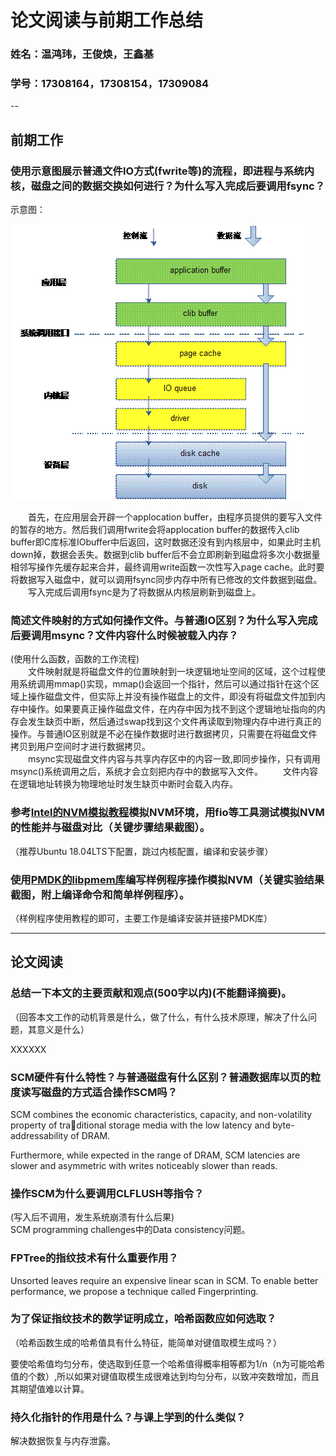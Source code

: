 # 论文阅读与前期工作总结
### 姓名：温鸿玮，王俊焕，王鑫基
### 学号：17308164，17308154，17309084
--
## 前期工作

### 使用示意图展示普通文件IO方式(fwrite等)的流程，即进程与系统内核，磁盘之间的数据交换如何进行？为什么写入完成后要调用fsync？
示意图：

![文件IO示意图](.\图片\文件IO.gif)

&emsp;&emsp;首先，在应用层会开辟一个applocation buffer，由程序员提供的要写入文件的暂存的地方。然后我们调用fwrite会将applocation buffer的数据传入clib buffer即C库标准IObuffer中后返回，这时数据还没有到内核层中，如果此时主机down掉，数据会丢失。数据到clib buffer后不会立即刷新到磁盘将多次小数据量相邻写操作先缓存起来合并，最终调用write函数一次性写入page cache。此时要将数据写入磁盘中，就可以调用fsync同步内存中所有已修改的文件数据到磁盘。  
&emsp;&emsp;写入完成后调用fsync是为了将数据从内核层刷新到磁盘上。

### 简述文件映射的方式如何操作文件。与普通IO区别？为什么写入完成后要调用msync？文件内容什么时候被载入内存？
(使用什么函数，函数的工作流程)  
&emsp;&emsp;文件映射就是将磁盘文件的位置映射到一块逻辑地址空间的区域，这个过程使用系统调用mmap()实现，mmap()会返回一个指针，然后可以通过指针在这个区域上操作磁盘文件，但实际上并没有操作磁盘上的文件，即没有将磁盘文件加到内存中操作。如果要真正操作磁盘文件，在内存中因为找不到这个逻辑地址指向的内存会发生缺页中断，然后通过swap找到这个文件再读取到物理内存中进行真正的操作。与普通IO区别就是不必在操作数据时进行数据拷贝，只需要在将磁盘文件拷贝到用户空间时才进行数据拷贝。   
&emsp;&emsp;msync实现磁盘文件内容与共享内存区中的内容一致,即同步操作，只有调用msync()系统调用之后，系统才会立刻把内存中的数据写入文件。 
&emsp;&emsp;文件内容在逻辑地址转换为物理地址时发生缺页中断时会载入内存。


### 参考[Intel的NVM模拟教程](https://software.intel.com/zh-cn/articles/how-to-emulate-persistent-memory-on-an-intel-architecture-server)模拟NVM环境，用fio等工具测试模拟NVM的性能并与磁盘对比（关键步骤结果截图）。
（推荐Ubuntu 18.04LTS下配置，跳过内核配置，编译和安装步骤）

### 使用[PMDK的libpmem库](http://pmem.io/pmdk/libpmem/)编写样例程序操作模拟NVM（关键实验结果截图，附上编译命令和简单样例程序）。
（样例程序使用教程的即可，主要工作是编译安装并链接PMDK库）

---
## 论文阅读

### 总结一下本文的主要贡献和观点(500字以内)(不能翻译摘要)。
（回答本文工作的动机背景是什么，做了什么，有什么技术原理，解决了什么问题，其意义是什么） 

XXXXXX

### SCM硬件有什么特性？与普通磁盘有什么区别？普通数据库以页的粒度读写磁盘的方式适合操作SCM吗？
SCM combines the economic characteristics, capacity, and non-volatility property of traditional storage media with the low latency and byte-addressability of DRAM.

Furthermore, while expected in the range of DRAM, SCM latencies are slower and asymmetric with writes noticeably slower than reads.
### 操作SCM为什么要调用CLFLUSH等指令？
(写入后不调用，发生系统崩溃有什么后果)  
SCM programming challenges中的Data consistency问题。

### FPTree的指纹技术有什么重要作用？
Unsorted leaves require an expensive linear scan in SCM. To
enable better performance, we propose a technique called Fingerprinting.

### 为了保证指纹技术的数学证明成立，哈希函数应如何选取？
（哈希函数生成的哈希值具有什么特征，能简单对键值取模生成吗？） 

要使哈希值均匀分布，使选取到任意一个哈希值得概率相等都为1/n（n为可能哈希值的个数）,所以如果对键值取模生成很难达到均匀分布，以致冲突数增加，而且其期望值难以计算。

### 持久化指针的作用是什么？与课上学到的什么类似？
解决数据恢复与内存泄露。
